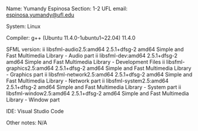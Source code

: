 Name: Yumandy Espinosa
Section: 1-2
UFL email: espinosa.yumandy@ufl.edu

System: Linux

Compiler: g++ (Ubuntu 11.4.0-1ubuntu1~22.04) 11.4.0

SFML version:
ii  libsfml-audio2.5:amd64                     2.5.1+dfsg-2                                      amd64        Simple and Fast Multimedia Library - Audio part
ii  libsfml-dev:amd64                          2.5.1+dfsg-2                                      amd64        Simple and Fast Multimedia Library - Development Files
ii  libsfml-graphics2.5:amd64                  2.5.1+dfsg-2                                      amd64        Simple and Fast Multimedia Library - Graphics part
ii  libsfml-network2.5:amd64                   2.5.1+dfsg-2                                      amd64        Simple and Fast Multimedia Library - Network part
ii  libsfml-system2.5:amd64                    2.5.1+dfsg-2                                      amd64        Simple and Fast Multimedia Library - System part
ii  libsfml-window2.5:amd64                    2.5.1+dfsg-2                                      amd64        Simple and Fast Multimedia Library - Window part

IDE: Visual Studio Code

Other notes:
N/A